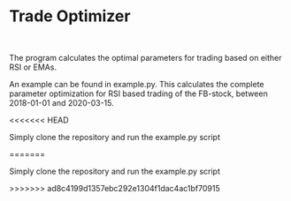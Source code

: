 <h1>Trade Optimizer</h1>
<br>
<p>The program calculates the optimal parameters for trading based on either RSI or EMAs.<p/>
<p>An example can be found in example.py. This calculates the complete parameter optimization for RSI based trading of the FB-stock, between 2018-01-01 and 2020-03-15.</p>
<<<<<<< HEAD
<p>Simply clone the repository and run the example.py script</p>
=======
<p>Simply clone the repository and run the example.py script</p>
>>>>>>> ad8c4199d1357ebc292e1304f1dac4ac1bf70915
